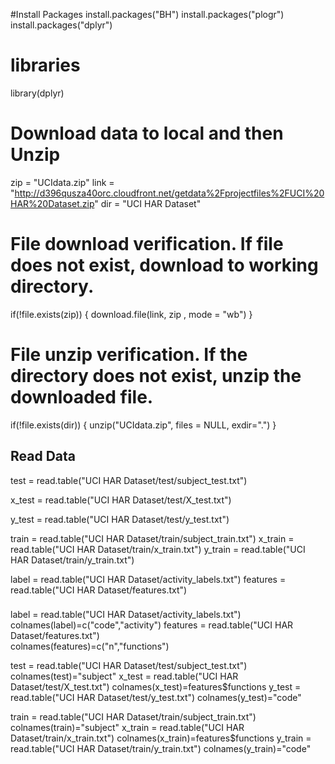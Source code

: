 
#Install Packages 
install.packages("BH")
install.packages("plogr")
install.packages("dplyr")


# libraries

library(dplyr)
# Download data to local and then Unzip


zip = "UCIdata.zip"
link = "http://d396qusza40orc.cloudfront.net/getdata%2Fprojectfiles%2FUCI%20HAR%20Dataset.zip"
dir = "UCI HAR Dataset"

# File download verification. If file does not exist, download to working directory.
if(!file.exists(zip))
{
  download.file(link, zip , mode = "wb") 
}

# File unzip verification. If the directory does not exist, unzip the downloaded file.
if(!file.exists(dir))
{
  unzip("UCIdata.zip", files = NULL, exdir=".")
}


## Read Data
test = read.table("UCI HAR Dataset/test/subject_test.txt")

x_test = read.table("UCI HAR Dataset/test/X_test.txt")

y_test = read.table("UCI HAR Dataset/test/y_test.txt")


train = read.table("UCI HAR Dataset/train/subject_train.txt")
x_train = read.table("UCI HAR Dataset/train/x_train.txt")
y_train = read.table("UCI HAR Dataset/train/y_train.txt")

label = read.table("UCI HAR Dataset/activity_labels.txt")
features = read.table("UCI HAR Dataset/features.txt")  

###


label = read.table("UCI HAR Dataset/activity_labels.txt")
colnames(label)=c("code","activity")
features = read.table("UCI HAR Dataset/features.txt")  
colnames(features)=c("n","functions")


test = read.table("UCI HAR Dataset/test/subject_test.txt")
colnames(test)="subject"
x_test = read.table("UCI HAR Dataset/test/X_test.txt")
colnames(x_test)=features$functions
y_test = read.table("UCI HAR Dataset/test/y_test.txt")
colnames(y_test)="code"

train = read.table("UCI HAR Dataset/train/subject_train.txt")
colnames(train)="subject"
x_train = read.table("UCI HAR Dataset/train/x_train.txt")
colnames(x_train)=features$functions
y_train = read.table("UCI HAR Dataset/train/y_train.txt")
colnames(y_train)="code"
